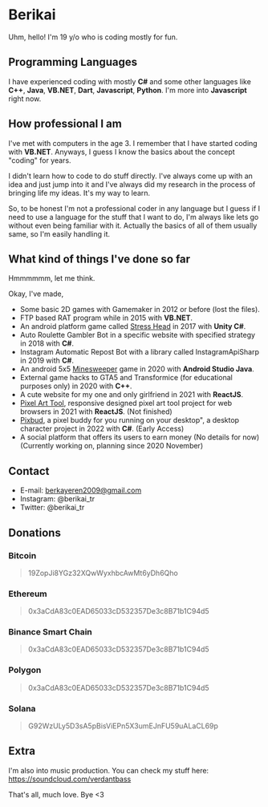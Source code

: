 # Berikai

Uhm, hello! I'm 19 y/o who is coding mostly for fun.

## Programming Languages

I have experienced coding with mostly **C#** and some other languages like **C++**, **Java**, **VB.NET**, **Dart**, **Javascript**, **Python**. I'm more into **Javascript** right now. 
## How professional I am

I've met with computers in the age 3. I remember that I have started coding with **VB.NET**. 
Anyways, I guess I know the basics about the concept "coding" for years. 

I didn't learn how to code to do stuff directly. 
I've always come up with an idea and just jump into it and I've always did my research in the process of bringing life my ideas. It's my way to learn.

So, to be honest I'm not a professional coder in any language but I guess if I need to use a language for the stuff that I want to do, I'm always like lets go without even being familiar with it. Actually the basics of all of them usually same, so I'm easily handling it.

## What kind of things I've done so far

Hmmmmmm, let me think.

Okay, I've made,
- Some basic 2D games with Gamemaker in 2012 or before (lost the files). 
- FTP based RAT program while in 2015 with **VB.NET**.
- An android platform game called [Stress Head](https://play.google.com/store/apps/details?id=com.konuk.streskafa) in 2017 with **Unity C#**.
- Auto Roulette Gambler Bot in a specific website with specified strategy in 2018 with **C#**.
- Instagram Automatic Repost Bot with a library called InstagramApiSharp in 2019 with **C#**.
- An android 5x5 [Minesweeper](https://play.google.com/store/apps/details?id=com.konuk.minesweeper) game in 2020 with **Android Studio Java**. 
- External game hacks to GTA5 and Transformice (for educational purposes only) in 2020 with **C++**. 
- A cute website for my one and only girlfriend in 2021 with **ReactJS**. 
- [Pixel Art Tool](https://berikai.github.io/pixel-art-tool), responsive designed pixel art tool project for web browsers in 2021 with **ReactJS**. (Not finished) 
- [Pixbud](https://discord.gg/NUG7r9HpY2), a pixel buddy for you running on your desktop", a desktop character project in 2022 with **C#**. (Early Access)
- A social platform that offers its users to earn money (No details for now) (Currently working on, planning since 2020 November) 

## Contact

- E-mail: berkayeren2009@gmail.com
- Instagram: @berikai_tr
- Twitter: @berikai_tr

## Donations

### Bitcoin
> 19ZopJi8YGz32XQwWyxhbcAwMt6yDh6Qho
### Ethereum
> 0x3aCdA83c0EAD65033cD532357De3c8B71b1C94d5
### Binance Smart Chain
> 0x3aCdA83c0EAD65033cD532357De3c8B71b1C94d5
### Polygon
> 0x3aCdA83c0EAD65033cD532357De3c8B71b1C94d5
### Solana
> G92WzULy5D3sA5pBisViEPn5X3umEJnFU59uALaCL69p

## Extra

I'm also into music production. You can check my stuff here: https://soundcloud.com/verdantbass

That's all, much love. Bye <3
